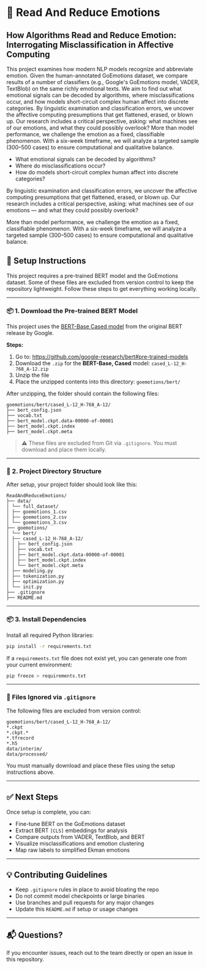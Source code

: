 # 🧠 Read And Reduce Emotions

## How Algorithms Read and Reduce Emotion: Interrogating Misclassification in Affective Computing

This project examines how modern NLP models recognize and abbreviate emotion. Given the human-annotated GoEmotions dataset, we compare results of a number of classifiers (e.g., Google's GoEmotions model, VADER, TextBlob) on the same richly emotional texts. We aim to find out what emotional signals can be decoded by algorithms, where misclassifications occur, and how models short-circuit complex human affect into discrete categories. By linguistic examination and classification errors, we uncover the affective computing presumptions that get flattened, erased, or blown up. Our research includes a critical perspective, asking: what machines see of our emotions, and what they could possibly overlook? More than model performance, we challenge the emotion as a fixed, classifiable phenomenon. With a six-week timeframe, we will analyze a targeted sample (300–500 cases) to ensure computational and qualitative balance.

- What emotional signals can be decoded by algorithms?
- Where do misclassifications occur?
- How do models short-circuit complex human affect into discrete categories?

By linguistic examination and classification errors, we uncover the affective computing presumptions that get flattened, erased, or blown up. Our research includes a critical perspective, asking: what machines see of our emotions — and what they could possibly overlook?

More than model performance, we challenge the emotion as a fixed, classifiable phenomenon. With a six-week timeframe, we will analyze a targeted sample (300–500 cases) to ensure computational and qualitative balance.


## 🔧 Setup Instructions

This project requires a pre-trained BERT model and the GoEmotions dataset. Some of these files are excluded from version control to keep the repository lightweight. Follow these steps to get everything working locally.

---

### 📦 1. Download the Pre-trained BERT Model

This project uses the [BERT-Base Cased model](https://github.com/google-research/bert#pre-trained-models) from the original BERT release by Google.

**Steps:**

1. Go to: https://github.com/google-research/bert#pre-trained-models
2. Download the `.zip` for the **BERT-Base, Cased** model:    `cased_L-12_H-768_A-12.zip`
3. Unzip the file
4. Place the unzipped contents into this directory: `goemotions/bert/`

After unzipping, the folder should contain the following files:

```
goemotions/bert/cased_L-12_H-768_A-12/
├── bert_config.json
├── vocab.txt
├── bert_model.ckpt.data-00000-of-00001
├── bert_model.ckpt.index
├── bert_model.ckpt.meta
```

> ⚠️ These files are excluded from Git via `.gitignore`. You must download and place them locally.

---

### 📁 2. Project Directory Structure

After setup, your project folder should look like this:

```
ReadAndReduceEmotions/
├── data/
│ └── full_dataset/
│ ├── goemotions_1.csv
│ ├── goemotions_2.csv
│ └── goemotions_3.csv
├── goemotions/
│ └── bert/
│ ├── cased_L-12_H-768_A-12/
│ │ ├── bert_config.json
│ │ ├── vocab.txt
│ │ ├── bert_model.ckpt.data-00000-of-00001
│ │ ├── bert_model.ckpt.index
│ │ └── bert_model.ckpt.meta
│ ├── modeling.py
│ ├── tokenization.py
│ ├── optimization.py
│ └── init.py
├── .gitignore
├── README.md
```

---

### 📦 3. Install Dependencies

Install all required Python libraries:

```bash
pip install -r requirements.txt
```

If a `requirements.txt` file does not exist yet, you can generate one from your current environment:

```bash
pip freeze > requirements.txt
```

---

### 🚫 Files Ignored via `.gitignore`

The following files are excluded from version control:

```
goemotions/bert/cased_L-12_H-768_A-12/
*.ckpt
*.ckpt.*
*.tfrecord
*.h5
data/interim/
data/processed/
```

You must manually download and place these files using the setup instructions above.

---

## ✅ Next Steps

Once setup is complete, you can:

- Fine-tune BERT on the GoEmotions dataset
- Extract BERT `[CLS]` embeddings for analysis
- Compare outputs from VADER, TextBlob, and BERT
- Visualize misclassifications and emotion clustering
- Map raw labels to simplified Ekman emotions

---

## 💡 Contributing Guidelines

- Keep `.gitignore` rules in place to avoid bloating the repo
- Do not commit model checkpoints or large binaries
- Use branches and pull requests for any major changes
- Update this `README.md` if setup or usage changes

---

## 📬 Questions?

If you encounter issues, reach out to the team directly or open an issue in this repository.